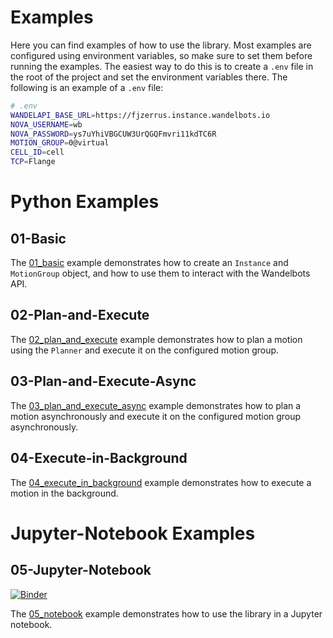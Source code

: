 # Examples

Here you can find examples of how to use the library. Most examples are configured using environment variables, so make sure to set them before running the examples. The easiest way to do this is to create a `.env` file in the root of the project and set the environment variables there. The following is an example of a `.env` file:

```bash
# .env
WANDELAPI_BASE_URL=https://fjzerrus.instance.wandelbots.io
NOVA_USERNAME=wb
NOVA_PASSWORD=ys7uYhiVBGCUW3UrQGQFmvri11kdTC6R
MOTION_GROUP=0@virtual
CELL_ID=cell
TCP=Flange
```

# Python Examples

## 01-Basic

The [01_basic](01_basic.py) example demonstrates how to create an `Instance` and `MotionGroup` object, and how to use them to interact with the Wandelbots API.

## 02-Plan-and-Execute

The [02_plan_and_execute](02_plan_and_execute.py) example demonstrates how to plan a motion using the `Planner` and execute it on the configured motion group.

## 03-Plan-and-Execute-Async

The [03_plan_and_execute_async](03_plan_and_execute_async.py) example demonstrates how to plan a motion asynchronously and execute it on the configured motion group asynchronously.

## 04-Execute-in-Background

The [04_execute_in_background](04_execute_in_background.py) example demonstrates how to execute a motion in the background.

# Jupyter-Notebook Examples

## 05-Jupyter-Notebook

[![Binder](https://mybinder.org/badge_logo.svg)](https://mybinder.org/v2/gh/wandelbotsgmbh/wandelbots-python/HEAD?labpath=examples%2F05_notebook.ipynb)

The [05_notebook](05_notebook.ipynb) example demonstrates how to use the library in a Jupyter notebook.
